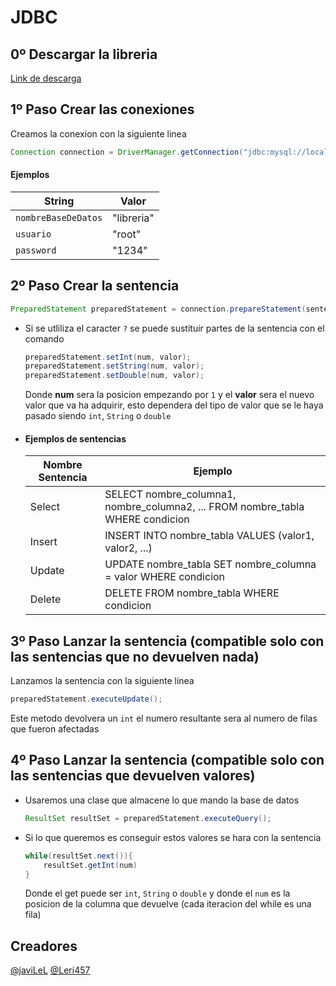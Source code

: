 # JDBC
## 0º Descargar la libreria
[Link de descarga](https://github.com/javiLeL/JDBC/raw/main/mysql-connector-j-8.0.33.jar)
## 1º Paso Crear las conexiones
Creamos la conexion con la siguiente linea
```java
Connection connection = DriverManager.getConnection("jdbc:mysql://localhost:3306/"+nombreBaseDeDatos, usuario, password);
```


#### **Ejemplos**

| **String**          | **Valor**   |
|-------------------- | ----------- |
| `nombreBaseDeDatos` | "libreria"  |
| `usuario`           | "root"      |
| `password`          | "1234"      |

## 2º Paso Crear la sentencia
```java
PreparedStatement preparedStatement = connection.prepareStatement(sentencia)
```
- Si se utliliza el caracter `?` se puede sustituir partes de la sentencia con el comando
    ```java
    preparedStatement.setInt(num, valor);
    preparedStatement.setString(num, valor);
    preparedStatement.setDouble(num, valor);
    ```
    Donde **num** sera la posicion empezando por `1` y el **valor** sera el nuevo valor que va ha adquirir, esto dependera del tipo de valor que se le haya pasado siendo `int`, `String` o `double` 

- #### **Ejemplos de sentencias**

    | Nombre Sentencia  | Ejemplo |
    | ----------------- | ------- |
    | Select            | SELECT nombre_columna1, nombre_columna2, ... FROM nombre_tabla WHERE condicion |
    | Insert            | INSERT INTO nombre_tabla VALUES (valor1, valor2, ...)|
    | Update            | UPDATE nombre_tabla SET nombre_columna = valor WHERE condicion |
    | Delete            | DELETE FROM nombre_tabla WHERE condicion  |



## 3º Paso Lanzar la sentencia (compatible solo con las sentencias que no devuelven nada)

 Lanzamos la sentencia con la siguiente linea 
```java
preparedStatement.executeUpdate();
```
Este metodo devolvera un `int` el numero resultante sera al numero de filas que fueron afectadas
## 4º Paso Lanzar la sentencia (compatible solo con las sentencias que devuelven valores)
- Usaremos una clase que almacene lo que mando la base de datos
    ```java
    ResultSet resultSet = preparedStatement.executeQuery();
    ```
- Si lo que queremos es conseguir estos valores se hara con la sentencia
    ```java
    while(resultSet.next()){
        resultSet.getInt(num)
    }
    ```
    Donde el get puede ser `int`, `String` o `double` y donde el `num` es la posicion de la columna que devuelve (cada iteracion del while es una fila)

## Creadores
[@javiLeL](https://github.com/javilel/)
[@Leri457](https://github.com/Leri457)
